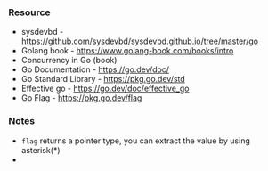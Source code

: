 ### Resource
* sysdevbd - https://github.com/sysdevbd/sysdevbd.github.io/tree/master/go
* Golang book - https://www.golang-book.com/books/intro
* Concurrency in Go (book)
* Go Documentation - https://go.dev/doc/
* Go Standard Library - https://pkg.go.dev/std
* Effective go - https://go.dev/doc/effective_go
* Go Flag - https://pkg.go.dev/flag

### Notes
* `flag` returns a pointer type, you can extract the value by using asterisk(*)
* 